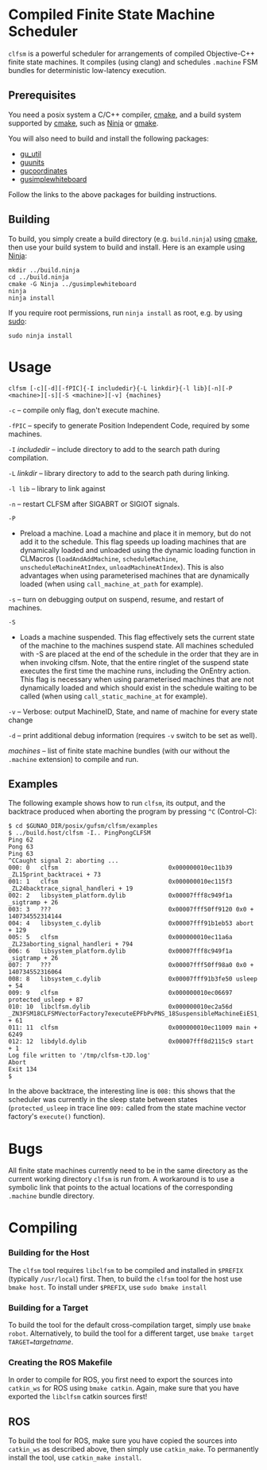 Compiled Finite State Machine Scheduler
=======================================

`clfsm` is a powerful scheduler for arrangements of compiled Objective-C++ finite state machines.  It compiles (using clang) and schedules `.machine` FSM bundles for deterministic low-latency execution.

## Prerequisites

You need a posix system a C/C++ compiler, [cmake](https://cmake.org),
and a build system supported by [cmake](https://cmake.org), such as
[Ninja](https://ninja-build.org) or
[gmake](https://www.gnu.org/software/make/).

You will also need to build and install the following packages:

 * [gu_util](https://github.com/mipalgu/gu_util.git)
 * [guunits](https://github.com/mipalgu/guunits.git)
 * [gucoordinates](https://github.com/mipalgu/gucoordinates)
 * [gusimplewhiteboard](https://github.com/mipalgu/gusimplewhiteboard)

Follow the links to the above packages for building instructions.

## Building

To build, you simply create a build directory (e.g. `build.ninja`)
using [cmake](https://cmake.org), then use your build system to
build and install. Here is an example using
[Ninja](https://ninja-build.org):

	mkdir ../build.ninja
	cd ../build.ninja
	cmake -G Ninja ../gusimplewhiteboard
	ninja
	ninja install

If you require root permissions, run `ninja install` as root,
e.g. by using [sudo](https://www.sudo.ws):

	sudo ninja install

# Usage #

`clfsm [-c][-d][-fPIC]{-I includedir}{-L linkdir}{-l lib}[-n][-P <machine>][-s][-S <machine>][-v] {machines}`

`-c`
 – compile only flag, don't execute machine.

`-fPIC`
 – specify to generate Position Independent Code, required by some machines.

`-I` *includedir*
 – include directory to add to the search path during compilation.

`-L` *linkdir*
 – library directory to add to the search path during linking.

`-l lib`
 – library to link against

`-n`
 – restart CLFSM after SIGABRT or SIGIOT signals.

`-P`
 - Preload a machine. Load a machine and place it in memory, but do not add it to the schedule. This flag speeds up loading machines that are dynamically loaded and unloaded using the dynamic loading function in CLMacros (`loadAndAddMachine`, `scheduleMachine`, `unscheduleMachineAtIndex`, `unloadMachineAtIndex`). This is also advantages when using parameterised machines that are dynamically loaded (when using `call_machine_at_path` for example).
 
`-s`
 – turn on debugging output on suspend, resume, and restart of machines.

`-S`
 - Loads a machine suspended. This flag effectively sets the current state of the machine to the machines suspend state. All machines scheduled with -S are placed at the end of the schedule in the order that they are in when invoking clfsm. Note, that the entire ringlet of the suspend state executes the first time the machine runs, including the OnEntry action. This flag is necessary when using parameterised machines that are not dynamically loaded and which should exist in the schedule waiting to be called (when using `call_static_machine_at` for example).


`-v`
 – Verbose: output MachineID, State, and name of machine for every state change
 
`-d`
 – print additional debug information (requires `-v` switch to be set as well).

*machines*
 – list of finite state machine bundles (with our without the `.machine` extension) to compile and run.

## Examples ##

The following example shows how to run `clfsm`, its output, and the backtrace produced when aborting the program by pressing `^C` (Control-C):

    $ cd $GUNAO_DIR/posix/gufsm/clfsm/examples
    $ ../build.host/clfsm -I.. PingPongCLFSM
    Ping 62
    Pong 63
    Ping 63
    ^CCaught signal 2: aborting ...
    000: 0   clfsm                               0x000000010ec11b39	_ZL15print_backtracei + 73
    001: 1   clfsm                               0x000000010ec115f3 _ZL24backtrace_signal_handleri + 19
    002: 2   libsystem_platform.dylib            0x00007fff8c949f1a _sigtramp + 26
    003: 3   ???                                 0x00007fff50ff9120 0x0 + 140734552314144
    004: 4   libsystem_c.dylib                   0x00007fff91b1eb53 abort + 129
    005: 5   clfsm                               0x000000010ec11a6a _ZL23aborting_signal_handleri + 794
    006: 6   libsystem_platform.dylib            0x00007fff8c949f1a _sigtramp + 26
    007: 7   ???                                 0x00007fff50ff98a0 0x0 + 140734552316064
    008: 8   libsystem_c.dylib                   0x00007fff91b3fe50 usleep + 54
    009: 9   clfsm                               0x000000010ec06697 protected_usleep + 87
    010: 10  libclfsm.dylib                      0x000000010ec2a56d _ZN3FSM18CLFSMVectorFactory7executeEPFbPvPNS_18SuspensibleMachineEiES1_ + 61
    011: 11  clfsm                               0x000000010ec11009 main + 6249
    012: 12  libdyld.dylib                       0x00007fff8d2115c9 start + 1
    Log file written to '/tmp/clfsm-tJD.log'
    Abort
    Exit 134
    $

In the above backtrace, the interesting line is `008:`
this shows that the scheduler was currently in the sleep state between states
(`protected_usleep` in trace line `009:` called from the state machine vector factory's `execute()` function).

# Bugs #

All finite state machines currently need to be in the same directory as the current working directory `clfsm` is run from.  A workaround is to use a symbolic link that points to the actual locations of the corresponding `.machine` bundle directory.


# Compiling #

### Building for the Host ###
The `clfsm` tool requires `libclfsm` to be compiled and installed in `$PREFIX`
(typically `/usr/local`) first.
Then, to build the `clfsm` tool for the host use `bmake host`.
To install under `$PREFIX`, use `sudo bmake install`

### Building for a Target ###
To build the tool for the default cross-compilation target, simply use
`bmake robot`.
Alternatively, to build the tool for a different target, use
`bmake target TARGET=`*targetname*.

### Creating the ROS Makefile ###

In order to compile for ROS, you first need to
export the sources into `catkin_ws` for ROS using `bmake catkin`.
Again, make sure that you have exported the `libclfsm` catkin sources first!

## ROS ##

To build the tool for ROS, make sure you have copied the
sources into `catkin_ws` as described above, then simply use
`catkin_make`.
To permanently install the tool, use `catkin_make install`.


